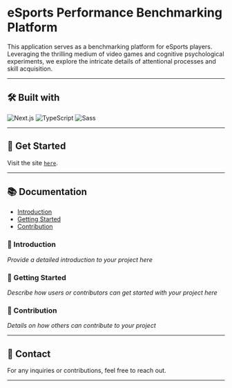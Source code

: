 # eSports Performance Benchmarking Platform

This application serves as a benchmarking platform for eSports players. Leveraging the thrilling medium of video games and cognitive psychological experiments, we explore the intricate details of attentional processes and skill acquisition.

---

## 🛠️ Built with

![Next.js](https://img.shields.io/badge/next.js-000000?style=for-the-badge&logo=nextdotjs&logoColor=white)
![TypeScript](https://img.shields.io/badge/TypeScript-007ACC?style=for-the-badge&logo=typescript&logoColor=white)
![Sass](https://img.shields.io/badge/Sass-CC6699?style=for-the-badge&logo=sass&logoColor=white)

---

## 🚀 Get Started

Visit the site [`here`](https://platform-app.herokuapp.com).

---

## 📚 Documentation

* [Introduction](#introduction)
* [Getting Started](#getting-started)
* [Contribution](#contribution)

### 📢 Introduction

*Provide a detailed introduction to your project here*

### 🎯 Getting Started

*Describe how users or contributors can get started with your project here*

### 👥 Contribution

*Details on how others can contribute to your project*

---

## 📧 Contact

For any inquiries or contributions, feel free to reach out.

---
